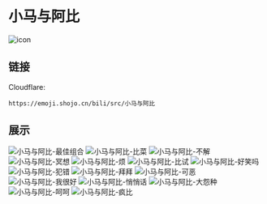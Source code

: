 # 小马与阿比
![icon](https://emoji.shojo.cn/bili/src/小马与阿比/icon.png)
## 链接
Cloudflare:
```
https://emoji.shojo.cn/bili/src/小马与阿比
```
## 展示
![小马与阿比-最佳组合](https://emoji.shojo.cn/bili/src/小马与阿比/小马与阿比-最佳组合.png)
![小马与阿比-比菜](https://emoji.shojo.cn/bili/src/小马与阿比/小马与阿比-比菜.png)
![小马与阿比-不解](https://emoji.shojo.cn/bili/src/小马与阿比/小马与阿比-不解.png)
![小马与阿比-冥想](https://emoji.shojo.cn/bili/src/小马与阿比/小马与阿比-冥想.png)
![小马与阿比-烦](https://emoji.shojo.cn/bili/src/小马与阿比/小马与阿比-烦.png)
![小马与阿比-比试](https://emoji.shojo.cn/bili/src/小马与阿比/小马与阿比-比试.png)
![小马与阿比-好笑吗](https://emoji.shojo.cn/bili/src/小马与阿比/小马与阿比-好笑吗.png)
![小马与阿比-犯错](https://emoji.shojo.cn/bili/src/小马与阿比/小马与阿比-犯错.png)
![小马与阿比-拜拜](https://emoji.shojo.cn/bili/src/小马与阿比/小马与阿比-拜拜.png)
![小马与阿比-可恶](https://emoji.shojo.cn/bili/src/小马与阿比/小马与阿比-可恶.png)
![小马与阿比-我很好](https://emoji.shojo.cn/bili/src/小马与阿比/小马与阿比-我很好.png)
![小马与阿比-悄悄话](https://emoji.shojo.cn/bili/src/小马与阿比/小马与阿比-悄悄话.png)
![小马与阿比-大怨种](https://emoji.shojo.cn/bili/src/小马与阿比/小马与阿比-大怨种.png)
![小马与阿比-呵呵](https://emoji.shojo.cn/bili/src/小马与阿比/小马与阿比-呵呵.png)
![小马与阿比-疯比](https://emoji.shojo.cn/bili/src/小马与阿比/小马与阿比-疯比.png)
